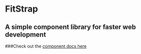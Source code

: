# FitStrap 
## A simple component library for faster web development
###Check out the [component docs here](https://fitstrap.netlify.app/docs.html)
